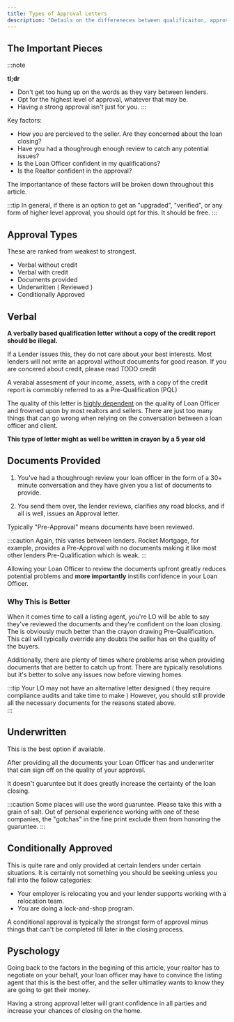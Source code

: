 ```yaml
---
title: Types of Approval Letters 
description: "Details on the differeneces between qualificaiton, approval, and verificaiton for mortgage approvals." 
---
```

## The Important Pieces

:::note

**tl;dr**

* Don't get too hung up on the words as they vary between lenders. 
* Opt for the highest level of approval, whatever that may be. 
* Having a strong approval isn't just for you. 
:::

Key factors:

* How you are percieved to the seller. Are they concerned about the loan closing? 
* Have you had a thoughrough enough review to catch any potential issues? 
* Is the Loan Officer confident in my qualifications? 
* Is the Realtor confident in the approval? 

The importantance of these factors will be broken down throughout this article. 

:::tip
In general, if there is an option to get an "upgraded", "verified", or any form of higher level approval, you should opt
for this. It should be free. 
:::
## Approval Types 

These are ranked from weakest to strongest. 

* Verbal without credit
* Verbal with credit
* Documents provided
* Underwritten ( Reviewed )
* Conditionally Approved

## Verbal

**A verbally based qualification letter without a copy of the credit report should be illegal.**

If a Lender issues this, they do not care about your best interests. Most lenders will not write an approval 
without documents for good reason. If you are concered about credit, please read TODO credit

A verabal assesment of your income, assets, with a copy of the credit report is commobly referred to as a 
Pre-Qualification (PQL) 

The quality of this letter is <u>highly dependent</u> on the quality of Loan Officer and frowned upon
by most realtors and sellers. There are just too many things that can go wrong when relying on the conversation
between a loan officer and client. 

**This type of letter might as well be written in crayon by a 5 year old**

## Documents Provided

1. You've had a thoughrough review your loan officer in the form of a 30+ minute conversation and they have given 
you a list of documents to provide.

2. You send them over, the lender reviews, clarifies any road blocks, and if all is well, issues an Approval letter. 

Typically "Pre-Approval" means documents have been reviewed. 

:::caution
Again, this varies between lenders. Rocket Mortgage, for example, provides a Pre-Approval with no documents making it
like most other lenders Pre-Qualification which is weak.
:::

Allowing your Loan Officer to review the documents upfront greatly reduces potential problems and **more importantly**
instills confidence in your Loan Officer. 

### Why This is Better
When it comes time to call a listing agent, you're LO will be able to say they've reviewed the documents
and they're confident on the loan closing. The is obviously much better than the crayon drawing Pre-Qualification. This 
call will typically override any doubts the seller has on the quality of the buyers.  

Additionally, there are plenty of times where problems arise when providing documents that are better to catch up front. 
There are typically resolutions but it's better to solve any issues now before viewing homes. 


:::tip
Your LO may not have an alternative letter designed ( they require compliance audits and take time to make ) 
However, you should still provide all the necessary documents for the reasons stated above.  
:::

## Underwritten

This is the best option if available. 

After providing all the documents your Loan Officer has and underwriter that can sign off on the quality of your approval.

It doesn't guaruntee but it does greatly increase the certainty of the loan closing. 

:::caution
Some places will use the word guaruntee. Please take this with a grain of salt. Out of personal experience working
with one of these companies, the "gotchas" in the fine print exclude them from honoring the guaruntee. 
:::

## Conditionally Approved

This is quite rare and only provided at certain lenders under certain situations. It is certainly not something 
you should be seeking unless you fall into the follow categories:

* Your employer is relocating you and your lender supports working with a relocation team. 
* You are doing a lock-and-shop program. 

A conditional approval is typically the strongst form of approval minus things that can't be completed till later in the closing
process. 

## Pyschology

Going back to the factors in the begining of this article, your realtor has to negotiate on your behalf, your loan officer 
may have to convince the listing agent that this is the best offer, and the seller ultimatley wants to know they are 
going to get their money. 

Having a strong approval letter will grant confidence in all parties and increase your chances of closing on the home. 


